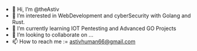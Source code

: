 - 👋 Hi, I’m @theAstiv
- 👀 I’m interested in WebDevelopment and cyberSecurity with Golang and Rust.
- 🌱 I’m currently learning IOT Pentesting and Advanced GO Projects
- 💞️ I’m looking to collaborate on ...
- 📫 How to reach me := astivhuman66@gmail.com

<!---
theAstiv/theAstiv is a ✨ special ✨ repository because its `README.md` (this file) appears on your GitHub profile.
You can click the Preview link to take a look at your changes.
--->
